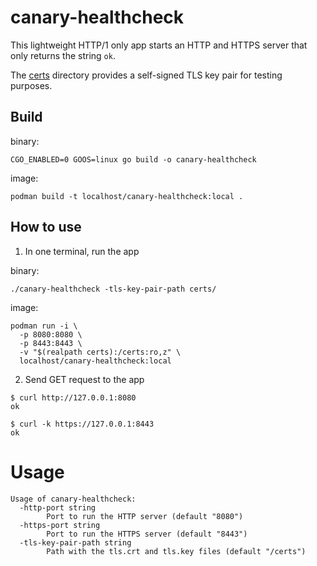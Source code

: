 # canary-healthcheck

This lightweight HTTP/1 only app starts an HTTP and HTTPS server that only
returns the string `ok`.

The [certs](./certs) directory provides a self-signed TLS key pair for testing
purposes.

## Build

binary:

```shell
CGO_ENABLED=0 GOOS=linux go build -o canary-healthcheck
```

image:

```shell
podman build -t localhost/canary-healthcheck:local .
```

## How to use

1. In one terminal, run the app

binary:

```shell
./canary-healthcheck -tls-key-pair-path certs/
```

image:

```shell
podman run -i \
  -p 8080:8080 \
  -p 8443:8443 \
  -v "$(realpath certs):/certs:ro,z" \
  localhost/canary-healthcheck:local
```

2. Send GET request to the app

```shell
$ curl http://127.0.0.1:8080
ok

$ curl -k https://127.0.0.1:8443
ok
```

# Usage

```
Usage of canary-healthcheck:
  -http-port string
    	Port to run the HTTP server (default "8080")
  -https-port string
    	Port to run the HTTPS server (default "8443")
  -tls-key-pair-path string
    	Path with the tls.crt and tls.key files (default "/certs")
```
